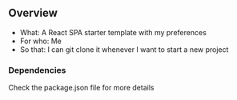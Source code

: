 ## Overview

- What: A React SPA starter template with my preferences
- For who: Me
- So that: I can git clone it whenever I want to start a new project

### Dependencies

Check the package.json file for more details
